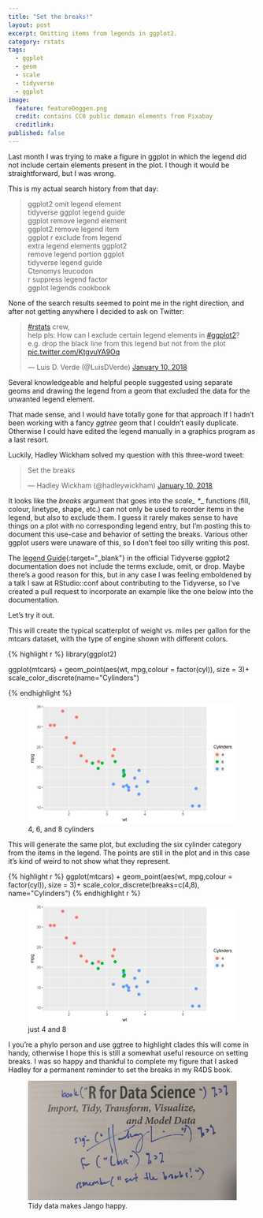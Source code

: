 ```yaml
---
title: "Set the breaks!"
layout: post
excerpt: Omitting items from legends in ggplot2. 
category: rstats
tags:
  - ggplot
  - geom
  - scale
  - tidyverse
  - ggplot
image:
  feature: featureDoggen.png
  credit: contains CC0 public domain elements from Pixabay
  creditlink: 
published: false
---
```


Last month I was trying to make a figure in ggplot in which the legend did not include certain elements present in the plot. I though it would be straightforward, but I was wrong.

 This is my actual search history from that day:

> ggplot2 omit legend element  
> tidyverse ggplot legend guide  
> ggplot remove legend element  
> ggplot2 remove legend item  
> ggplot r exclude from legend  
> extra legend elements ggplot2  
> remove legend portion ggplot  
> tidyverse legend guide  
> Ctenomys leucodon  
> r suppress legend factor  
> ggplot legends cookbook  

None of the search results seemed to point me in the right direction, and after not getting anywhere I decided to ask on Twitter:

<blockquote class="twitter-tweet" data-lang="en"><p lang="en" dir="ltr"><a href="https://twitter.com/hashtag/rstats?src=hash&amp;ref_src=twsrc%5Etfw">#rstats</a> crew,<br>help pls: How can I exclude certain legend elements in <a href="https://twitter.com/hashtag/ggplot2?src=hash&amp;ref_src=twsrc%5Etfw">#ggplot2</a>?<br>e.g. drop the black line from this legend but not from the plot <a href="https://t.co/KtgvuYA9Oq">pic.twitter.com/KtgvuYA9Oq</a></p>&mdash; Luis D. Verde (@LuisDVerde) <a href="https://twitter.com/LuisDVerde/status/950921880898240512?ref_src=twsrc%5Etfw">January 10, 2018</a></blockquote>
<script async src="https://platform.twitter.com/widgets.js" charset="utf-8"></script>

Several knowledgeable and helpful people suggested using separate geoms and drawing the legend from a geom that excluded the data for the unwanted legend element.  

That made sense, and I would have totally gone for that approach If I hadn’t been working with a fancy _ggtree_ geom that I couldn’t easily duplicate. Otherwise I could have edited the legend manually in a graphics program as a last resort. 

Luckily, Hadley Wickham solved my question with this three-word tweet:

<blockquote class="twitter-tweet" data-conversation="none" data-lang="en"><p lang="en" dir="ltr">Set the breaks</p>&mdash; Hadley Wickham (@hadleywickham) <a href="https://twitter.com/hadleywickham/status/950924598136201216?ref_src=twsrc%5Etfw">January 10, 2018</a></blockquote>
<script async src="https://platform.twitter.com/widgets.js" charset="utf-8"></script>

It looks like the _breaks_ argument that goes into the _scale\_ *__ functions (fill, colour, linetype, shape, etc.) can not only be used to reorder items in the legend, but also to exclude them. I guess it rarely makes sense to have things on a plot with no corresponding legend entry, but I’m posting this to document this use-case and behavior of setting the breaks. Various other ggplot users were unaware of this, so I don’t feel too silly writing this post. 

The [legend Guide](http://ggplot2.tidyverse.org/reference/guide_legend.html){:target="_blank"} in the official Tidyverse ggplot2 documentation does not include the terms exclude, omit, or drop. Maybe there’s a good reason for this, but in any case I was feeling emboldened by a talk I saw at RStudio::conf about contributing to the Tidyverse, so I’ve created a pull request to incorporate an example like the one below into the documentation. 

Let’s try it out.

This will create the typical scatterplot of weight vs. miles per gallon for the mtcars dataset, with the type of engine shown with different colors.
 
{% highlight r %}
library(ggplot2)

ggplot(mtcars) +
  geom_point(aes(wt, mpg,colour = factor(cyl)), size = 3)+
  scale_color_discrete(name="Cylinders")
  
{% endhighlight %}

<figure>
    <a href="/images/p1.png"><img src="/images/p1.png"></a>
        <figcaption>4, 6, and 8 cylinders</figcaption>
</figure>

This will generate the same plot, but excluding the six cylinder category from the items in the legend. The points are still in the plot and in this case it’s kind of weird to not show what they represent.

{% highlight r %}
ggplot(mtcars) +
  geom_point(aes(wt, mpg,colour = factor(cyl)), size = 3)+
  scale_color_discrete(breaks=c(4,8), name="Cylinders")
{% endhighlight r %} 

<figure>
    <a href="/images/p2.png"><img src="/images/p2.png"></a>
        <figcaption>just 4 and 8</figcaption>
</figure>

I you’re a phylo person and use ggtree to highlight clades this will come in handy, otherwise I hope this is still a somewhat useful resource on setting breaks. I was so happy and thankful to complete my figure that I asked Hadley for a permanent reminder to set the breaks in my R4DS book.
 
<figure>
    <a href="/images/breaks.jpg"><img src="/images/breaks.jpg"></a>
        <figcaption>Tidy data makes Jango happy.</figcaption>
</figure>
